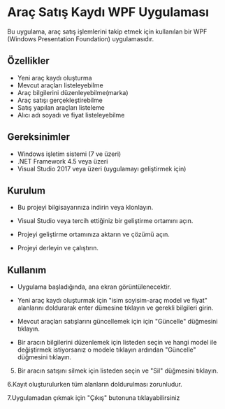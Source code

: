 # Araç Satış Kaydı WPF Uygulaması

Bu uygulama, araç satış işlemlerini takip etmek için kullanılan bir WPF (Windows Presentation Foundation) uygulamasıdır.

## Özellikler

+ Yeni araç kaydı oluşturma
+ Mevcut araçları listeleyebilme
+ Araç bilgilerini düzenleyebilme(marka)
+ Araç satışı gerçekleştirebilme
+ Satış yapılan araçları listeleme
+ Alıcı adı soyadı ve fiyat listeleyebilme


## Gereksinimler

+ Windows işletim sistemi (7 ve üzeri)
+ .NET Framework 4.5 veya üzeri
+ Visual Studio 2017 veya üzeri (uygulamayı geliştirmek için)

## Kurulum

+ Bu projeyi bilgisayarınıza indirin veya klonlayın.
 
+ Visual Studio veya tercih ettiğiniz bir geliştirme ortamını açın.

+ Projeyi geliştirme ortamınıza aktarın ve çözümü açın.

+ Projeyi derleyin ve çalıştırın.

## Kullanım

+ Uygulama başladığında, ana ekran görüntülenecektir.

+ Yeni araç kaydı oluşturmak için "isim soyisim-araç model ve fiyat" alanlarını doldurarak enter dümesine tıklayın ve gerekli bilgileri girin.

+ Mevcut araçları satışlarını güncellemek için için "Güncelle" düğmesini tıklayın.

+ Bir aracın bilgilerini düzenlemek için listeden seçin ve hangi model ile değiştirmek istiyorsanız o modele tıklayın ardından "Güncelle" düğmesini tıklayın.

5. Bir aracın satışını silmek için listeden seçin ve "Sil" düğmesini tıklayın.

6.Kayıt oluşturulurken tüm alanların doldurulması zorunludur.

7.Uygulamadan çıkmak için "Çıkış" butonuna tıklayabilirsiniz
